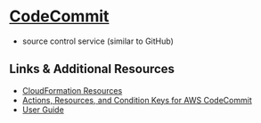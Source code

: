 # [CodeCommit](https://console.aws.amazon.com/codesuite/codecommit/start)

- source control service (similar to GitHub)

## Links & Additional Resources

- [CloudFormation Resources](https://docs.aws.amazon.com/AWSCloudFormation/latest/UserGuide/AWS_CodeCommit.html)
- [Actions, Resources, and Condition Keys for AWS CodeCommit](https://docs.aws.amazon.com/IAM/latest/UserGuide/list_awscodecommit.html)
- [User Guide](https://docs.aws.amazon.com/codecommit/latest/userguide/welcome.html)
